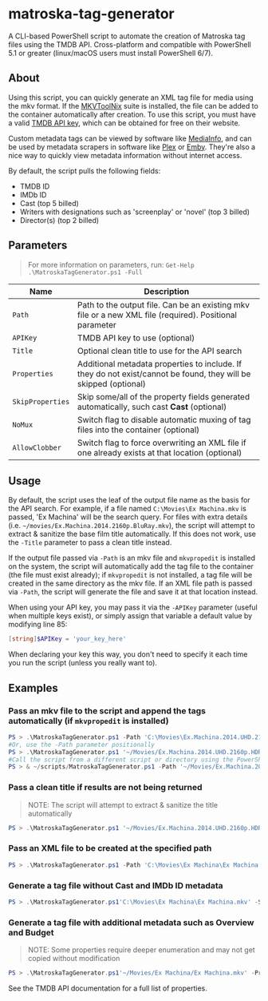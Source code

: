 # matroska-tag-generator

A CLI-based PowerShell script to automate the creation of Matroska tag files using the TMDB API. Cross-platform and compatible with PowerShell 5.1 or greater (linux/macOS users must install PowerShell 6/7).

## About

Using this script, you can quickly generate an XML tag file for media using the mkv format. If the [MKVToolNix](https://mkvtoolnix.download/) suite is installed, the file can be added to the container automatically after creation. To use this script, you must have a valid [TMDB API key](https://www.themoviedb.org/documentation/api), which can be obtained for free on their website.

Custom metadata tags can be viewed by software like [MediaInfo](https://mediaarea.net/en/MediaInfo), and can be used by metadata scrapers in software like [Plex](https://www.plex.tv/) or [Emby](https://emby.media/). They're also a nice way to quickly view metadata information without internet access.

By default, the script pulls the following fields:

- TMDB ID
- IMDb ID
- Cast (top 5 billed)
- Writers with designations such as 'screenplay' or 'novel' (top 3 billed)
- Director(s) (top 2 billed)

## Parameters

> For more information on parameters, run: `Get-Help .\MatroskaTagGenerator.ps1 -Full`

| Name             | Description                                                                                                      |
| ---------------- | ---------------------------------------------------------------------------------------------------------------- |
| `Path`           | Path to the output file. Can be an existing mkv file or a new XML file (required). Positional parameter          |
| `APIKey`         | TMDB API key to use (optional)                                                                                   |
| `Title`          | Optional clean title to use for the API search                                                                   |
| `Properties`     | Additional metadata properties to include. If they do not exist/cannot be found, they will be skipped (optional) |
| `SkipProperties` | Skip some/all of the property fields generated automatically, such cast **Cast** (optional)                      |
| `NoMux`          | Switch flag to disable automatic muxing of tag files into the container (optional)                               |
| `AllowClobber`   | Switch flag to force overwriting an XML file if one already exists at that location (optional)                   |

## Usage

By default, the script uses the leaf of the output file name as the basis for the API search. For example, if a file named `C:\Movies\Ex Machina.mkv` is passed, 'Ex Machina' will be the search query. For files with extra details (i.e. `~/movies/Ex.Machina.2014.2160p.BluRay.mkv`), the script will attempt to extract & sanitize the base film title automatically. If this does not work, use the `-Title` parameter to pass a clean title instead.

If the output file passed via `-Path` is an mkv file and `mkvpropedit` is installed on the system, the script will automatically add the tag file to the container (the file must exist already); if `mkvpropedit` is not installed, a tag file will be created in the same directory as the mkv file. If an XML file path is passed via `-Path`, the script will generate the file and save it at that location instead.

When using your API key, you may pass it via the `-APIKey` parameter (useful when multiple keys exist), or simply assign that variable a default value by modifying line 85:

```PowerShell
[string]$APIKey = 'your_key_here'
```

When declaring your key this way, you don't need to specify it each time you run the script (unless you really want to).

## Examples

### Pass an mkv file to the script and append the tags automatically (if `mkvpropedit` is installed)

```PowerShell
PS > .\MatroskaTagGenerator.ps1 -Path 'C:\Movies\Ex.Machina.2014.UHD.2160p.HDR.bluray.mkv'
#Or, use the -Path parameter positionally
PS > .\MatroskaTagGenerator.ps1 '~/Movies/Ex.Machina.2014.UHD.2160p.HDR.bluray.mkv'
#Call the script from a different script or directory using the PowerShell & operator
PS > & ~/scripts/MatroskaTagGenerator.ps1 -Path '~/Movies/Ex.Machina.2014.UHD.2160p.HDR.bluray.mkv'
```

### Pass a clean title if results are not being returned

> NOTE: The script will attempt to extract & sanitize the title automatically

```PowerShell
PS > .\MatroskaTagGenerator.ps1 '~/Movies/Ex.Machina.2014.UHD.2160p.HDR.bluray.mkv' -Title 'Ex Machina'
```

### Pass an XML file to be created at the specified path

```PowerShell
PS > .\MatroskaTagGenerator.ps1 -Path 'C:\Movies\Ex Machina\Ex Machina.xml'
```

### Generate a tag file without Cast and IMDb ID metadata

```PowerShell
PS > .\MatroskaTagGenerator.ps1'C:\Movies\Ex Machina\Ex Machina.mkv' -SkipProperties cast, IMDbID
```

### Generate a tag file with additional metadata such as Overview and Budget

> NOTE: Some properties require deeper enumeration and may not get copied without modification

```PowerShell
PS > .\MatroskaTagGenerator.ps1'~/Movies/Ex Machina/Ex Machina.mkv' -Properties budget, overview
```

See the TMDB API documentation for a full list of properties.
